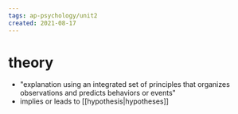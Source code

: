 ```yaml
---
tags: ap-psychology/unit2 
created: 2021-08-17
---
```


# theory

- "explanation using an integrated set of principles that organizes observations and predicts behaviors or events"
- implies or leads to [[hypothesis|hypotheses]] 
